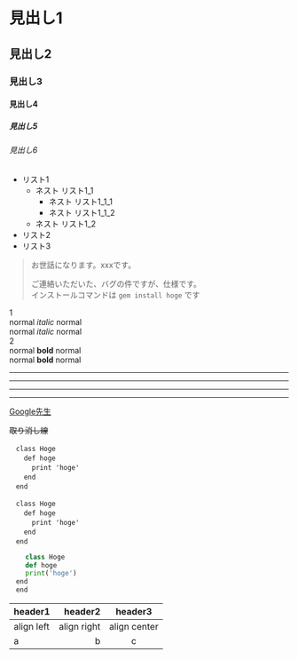 # 見出し1
## 見出し2
### 見出し3
#### 見出し4
##### 見出し5
###### 見出し6
- リスト1
    - ネスト リスト1_1
        - ネスト リスト1_1_1
        - ネスト リスト1_1_2
    - ネスト リスト1_2
- リスト2
- リスト3
> お世話になります。xxxです。  
>   
> ご連絡いただいた、バグの件ですが、仕様です。  
インストールコマンドは `gem install hoge` です  

1  
normal *italic* normal  
normal _italic_ normal  
2  
normal **bold** normal  
normal __bold__ normal  
  
  
***  

___  

---  

*    *    *  


[Google先生](https://www.google.co.jp/)  

~~取り消し線~~  
~~~
　class Hoge
　  def hoge
　    print 'hoge'
　  end
　end
~~~  
  
```
　class Hoge
　  def hoge
　    print 'hoge'
　  end
　end
```  
~~~ python 
    class Hoge
    def hoge
    print('hoge')
　end
　end
~~~

|header1|header2|header3|
|:--|--:|:--:|
|align left|align right|align center|
|a|b|c|

